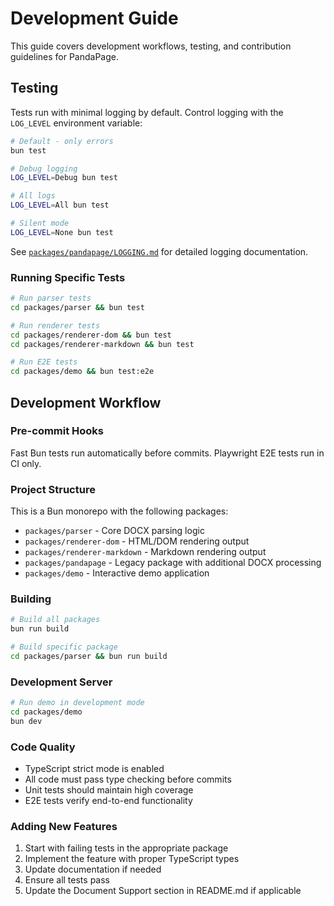 # Development Guide

This guide covers development workflows, testing, and contribution guidelines for PandaPage.

## Testing

Tests run with minimal logging by default. Control logging with the `LOG_LEVEL` environment variable:

```bash
# Default - only errors
bun test

# Debug logging
LOG_LEVEL=Debug bun test

# All logs
LOG_LEVEL=All bun test  

# Silent mode
LOG_LEVEL=None bun test
```

See [`packages/pandapage/LOGGING.md`](packages/pandapage/LOGGING.md) for detailed logging documentation.

### Running Specific Tests

```bash
# Run parser tests
cd packages/parser && bun test

# Run renderer tests  
cd packages/renderer-dom && bun test
cd packages/renderer-markdown && bun test

# Run E2E tests
cd packages/demo && bun test:e2e
```

## Development Workflow

### Pre-commit Hooks

Fast Bun tests run automatically before commits. Playwright E2E tests run in CI only.

### Project Structure

This is a Bun monorepo with the following packages:

- `packages/parser` - Core DOCX parsing logic
- `packages/renderer-dom` - HTML/DOM rendering output
- `packages/renderer-markdown` - Markdown rendering output
- `packages/pandapage` - Legacy package with additional DOCX processing
- `packages/demo` - Interactive demo application

### Building

```bash
# Build all packages
bun run build

# Build specific package
cd packages/parser && bun run build
```

### Development Server

```bash
# Run demo in development mode
cd packages/demo
bun dev
```

### Code Quality

- TypeScript strict mode is enabled
- All code must pass type checking before commits
- Unit tests should maintain high coverage
- E2E tests verify end-to-end functionality

### Adding New Features

1. Start with failing tests in the appropriate package
2. Implement the feature with proper TypeScript types
3. Update documentation if needed
4. Ensure all tests pass
5. Update the Document Support section in README.md if applicable
